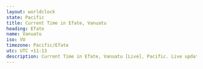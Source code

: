 ```yaml
---
layout: worldclock
state: Pacific
title: Current Time in Efate, Vanuatu
heading: Efate
name: Vanuatu
iso: VU
timezone: Pacific/Efate
utc: UTC +11:13
description: Current Time in Efate, Vanuatu [Live], Pacific. Live update now time in Efate, timezone Pacific/Efate, UTC +11:13, Country ISO code & Current Local Time.
---
```


